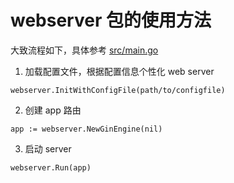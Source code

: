 # webserver 包的使用方法

大致流程如下，具体参考 [src/main.go](../main.go)

1. 加载配置文件，根据配置信息个性化 web server

```
webserver.InitWithConfigFile(path/to/configfile)
```

2. 创建 app 路由

```
app := webserver.NewGinEngine(nil)
```

3. 启动 server

```
webserver.Run(app)
```
